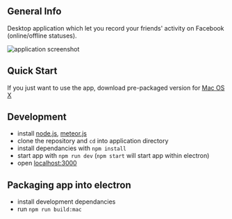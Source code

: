 ## General Info

Desktop application which let you record your friends' activity on Facebook (online/offline statuses).

![application screenshot](https://raw.githubusercontent.com/valiafetisov/be-my-friend/master/public/electron/screenshot-02.png)


## Quick Start

If you just want to use the app, download pre-packaged version for [Mac OS X](https://github.com/valiafetisov/be-my-friend/releases/)


## Development

- install [node.js](https://nodejs.org/en/download/), [meteor.js](https://www.meteor.com/install)
- clone the repository and `cd` into application directory
- install dependancies with `npm install`
- start app with `npm run dev` (`npm start` will start app within electron)
- open [localhost:3000](http://localhost:3000)


## Packaging app into electron

- install development dependancies
- run `npm run build:mac`
